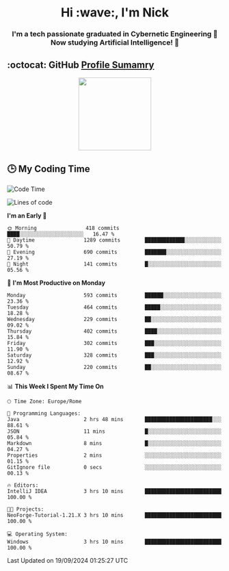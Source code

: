 <h1 align="center">Hi :wave:, I'm Nick</h1>

<h3 align="center">I'm a tech passionate graduated in Cybernetic Engineering 🤖<br>
Now studying Artificial Intelligence! 🧠</h3>


## :octocat: GitHub <a href="https://github.com/vn7n24fzkq/github-profile-summary-cards">Profile Sumamry</a>

<p align="center">
   <img style="height:170px;display:inline-block"  src="http://github-profile-summary-cards.vercel.app/api/cards/profile-details?username=CodeClimberNT&theme=github_dark" />
<!--    <img style="height:170px;display:inline-block"  src="http://github-profile-summary-cards.vercel.app/api/cards/repos-per-language?username=CodeClimberNT&theme=github_dark&exclude=" /> -->
</p>

 ## :clock3: My Coding Time 
 
<!--START_SECTION:waka-->
![Code Time](http://img.shields.io/badge/Code%20Time-370%20hrs%209%20mins-blue)

![Lines of code](https://img.shields.io/badge/From%20Hello%20World%20I%27ve%20Written-2.9%20million%20lines%20of%20code-blue)

**I'm an Early 🐤** 

```text
🌞 Morning                418 commits         ████░░░░░░░░░░░░░░░░░░░░░   16.47 % 
🌆 Daytime                1289 commits        █████████████░░░░░░░░░░░░   50.79 % 
🌃 Evening                690 commits         ███████░░░░░░░░░░░░░░░░░░   27.19 % 
🌙 Night                  141 commits         █░░░░░░░░░░░░░░░░░░░░░░░░   05.56 % 
```
📅 **I'm Most Productive on Monday** 

```text
Monday                   593 commits         ██████░░░░░░░░░░░░░░░░░░░   23.36 % 
Tuesday                  464 commits         █████░░░░░░░░░░░░░░░░░░░░   18.28 % 
Wednesday                229 commits         ██░░░░░░░░░░░░░░░░░░░░░░░   09.02 % 
Thursday                 402 commits         ████░░░░░░░░░░░░░░░░░░░░░   15.84 % 
Friday                   302 commits         ███░░░░░░░░░░░░░░░░░░░░░░   11.90 % 
Saturday                 328 commits         ███░░░░░░░░░░░░░░░░░░░░░░   12.92 % 
Sunday                   220 commits         ██░░░░░░░░░░░░░░░░░░░░░░░   08.67 % 
```


📊 **This Week I Spent My Time On** 

```text
🕑︎ Time Zone: Europe/Rome

💬 Programming Languages: 
Java                     2 hrs 48 mins       ██████████████████████░░░   88.61 % 
JSON                     11 mins             █░░░░░░░░░░░░░░░░░░░░░░░░   05.84 % 
Markdown                 8 mins              █░░░░░░░░░░░░░░░░░░░░░░░░   04.27 % 
Properties               2 mins              ░░░░░░░░░░░░░░░░░░░░░░░░░   01.15 % 
GitIgnore file           0 secs              ░░░░░░░░░░░░░░░░░░░░░░░░░   00.13 % 

🔥 Editors: 
IntelliJ IDEA            3 hrs 10 mins       █████████████████████████   100.00 % 

🐱‍💻 Projects: 
NeoForge-Tutorial-1.21.X 3 hrs 10 mins       █████████████████████████   100.00 % 

💻 Operating System: 
Windows                  3 hrs 10 mins       █████████████████████████   100.00 % 
```


 Last Updated on 19/09/2024 01:25:27 UTC
<!--END_SECTION:waka-->

